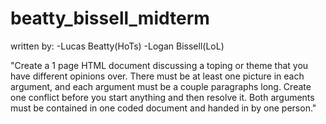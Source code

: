 # beatty_bissell_midterm
written by: 
-Lucas Beatty(HoTs)
-Logan Bissell(LoL)

"Create a 1 page HTML document discussing a toping or theme that you have different opinions over. There must be at least one picture in each argument, and each argument must be a couple paragraphs long. Create one conflict before you start anything and then resolve it. Both arguments must be contained in one coded document and handed in by one person."